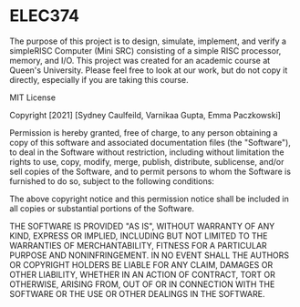 # ELEC374
The purpose of this project is to design, simulate, implement, and verify a simpleRISC Computer (Mini SRC) consisting of a simple RISC processor, memory, and I/O.
This project was created for an academic course at Queen's University. Please feel free to look at our work, but do not copy it directly, especially if you are taking this course.

MIT License

Copyright  [2021] [Sydney Caulfeild, Varnikaa Gupta, Emma Paczkowski]

Permission is hereby granted, free of charge, to any person obtaining a copy of this software and associated documentation files (the "Software"), to deal in the Software without restriction, including without limitation the rights to use, copy, modify, merge, publish, distribute, sublicense, and/or sell copies of the Software, and to permit persons to whom the Software is furnished to do so, subject to the following conditions:

The above copyright notice and this permission notice shall be included in all copies or substantial portions of the Software.

THE SOFTWARE IS PROVIDED "AS IS", WITHOUT WARRANTY OF ANY KIND, EXPRESS OR IMPLIED, INCLUDING BUT NOT LIMITED TO THE WARRANTIES OF MERCHANTABILITY, FITNESS FOR A PARTICULAR PURPOSE AND NONINFRINGEMENT. IN NO EVENT SHALL THE AUTHORS OR COPYRIGHT HOLDERS BE LIABLE FOR ANY CLAIM, DAMAGES OR OTHER LIABILITY, WHETHER IN AN ACTION OF CONTRACT, TORT OR OTHERWISE, ARISING FROM, OUT OF OR IN CONNECTION WITH THE SOFTWARE OR THE USE OR OTHER DEALINGS IN THE SOFTWARE.
